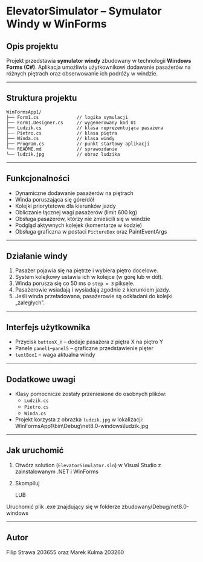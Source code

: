 # ElevatorSimulator – Symulator Windy w WinForms

## Opis projektu

Projekt przedstawia **symulator windy** zbudowany w technologii **Windows Forms (C#)**. Aplikacja umożliwia użytkownikowi dodawanie pasażerów na różnych piętrach oraz obserwowanie ich podróży w windzie.

---

## Struktura projektu

```
WinFormsApp1/
├── Form1.cs              // logika symulacji
├── Form1.Designer.cs     // wygenerowany kod UI
├── Ludzik.cs             // klasa reprezentująca pasażera
├── Pietro.cs             // klasa piętra
├── Winda.cs              // klasa windy
├── Program.cs            // punkt startowy aplikacji
└── README.md             // sprawozdanie
└── ludzik.jpg            // obraz ludzika
```

---

## Funkcjonalności

- Dynamiczne dodawanie pasażerów na piętrach
- Winda poruszająca się góre/dół
- Kolejki priorytetowe dla kierunków jazdy
- Obliczanie łącznej wagi pasażerów (limit 600 kg)
- Obsługa pasażerów, którzy nie zmieścili się w windzie
- Podgląd aktywnych kolejek (komentarze w kodzie)
- Obsługa graficzna w postaci `PictureBox` oraz PaintEventArgs

---

## Działanie windy

1. Pasażer pojawia się na piętrze i wybiera piętro docelowe.
2. System kolejkowy ustawia ich w kolejce (w górę lub w dół).
3. Winda porusza się co 50 ms o `step = 3` piksele.
4. Pasażerowie wsiadają i wysiadają zgodnie z kierunkiem jazdy.
5. Jeśli winda przeładowana, pasażerowie są odkładani do kolejki „zaległych”.

---

## Interfejs użytkownika

- Przycisk `buttonX_Y` – dodaje pasażera z piętra X na piętro Y
- Panele `panel1`–`panel5` – graficzne przedstawienie pięter
- `textBox1` – waga aktualna windy

---

## Dodatkowe uwagi

- Klasy pomocnicze zostały przeniesione do osobnych plików:
  - `Ludzik.cs`
  - `Pietro.cs`
  - `Winda.cs`
- Projekt korzysta z obrazka `ludzik.jpg` w lokalizacji: WinFormsApp1\bin\Debug\net8.0-windows\ludzik.jpg

---

## Jak uruchomić

1. Otwórz solution (`ElevatorSimulator.sln`) w Visual Studio z zainstalowanym .NET i WinForms
2. Skompiluj

   LUB

Uruchomić plik .exe znajdujący się w folderze zbudowany/Debug/net8.0-windows

---

## Autor
Filip Strawa 203655 oraz Marek Kulma 203260
